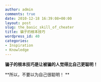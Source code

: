 ```yaml
---
author: admin
comments: true
date: 2010-12-18 16:39:08+00:00
layout: post
slug: the_basic_skill_of_cheater
title: 骗子的根本技巧
wordpress_id: 40
categories:
- Inspiration
- Knowledge
---
```


**骗子的根本技巧是让被骗的人觉得比自己更聪明！**







**所以，不要以为自己很聪明！
**

